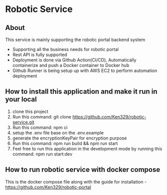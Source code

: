 # Robotic Service

## About

This service is mainly supporting the robotic portal backend system

- Supporting all the business needs for robotic portal
- Rest API is fully supported
- Deployment is done via Github Action(CI/CD), Automatically containerize and push a Docker container to Docker hub
- Github Runner is being setup up with AWS EC2 to perform automation deployment

## How to install this application and make it run in your local

1. clone this project
2. Run this command: git clone https://github.com/Ken329/robotic-service.git
3. Run this command: npm ci
4. setup the .env file base on the .env.example
5. generate the encryptionKeyPair for encryption purpose
6. Run this command: npm run build && npm run start
7. Feel free to run this application in the development mode by running this command: npm run start:dev

## How to run robotic service with docker compose

This is the docker compose file along with the guide for installation - https://github.com/Ken329/robotic-portal
